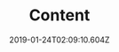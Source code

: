 ---
title: Content
artist: Joywave
date: 2019-01-24T02:09:10.604Z
cover: joywave_content_9qco.jpg
styles:
  - Alternative Rock
links:
  spotify: https://play.spotify.com/album/5RKLyPZ4P8WhO1uxDMXGe7
  youtube: https://music.youtube.com/playlist?list=OLAK5uy_mLZwnHYN9D1BZXa2_v_Kx2xM8nR7IwSlk
  applemusic: https://itunes.apple.com/us/album/content/1253560066?uo=4
  soundcloud: https://soundcloud.com/joywave/sets/content-9
  bandcamp: ""
  googleplay: https://play.google.com/music/m/B27fqpsnsmg56ofzbvma3246rfq?signup_if_needed=1
  deezer: https://www.deezer.com/album/45029351
---